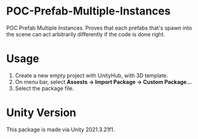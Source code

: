 # POC-Prefab-Multiple-Instances
POC Prefab Multiple Instances. Proves that each prefabs that's spawn into the scene can act arbitrarily differently if the code is done right.

# Usage
  1. Create a new empty project with UnityHub, with 3D template.
  2. On menu bar, select __Assests -> Import Package -> Custom Package...__
  3. Select the package file.
  
# Unity Version
This package is made via Unity 2021.3.21f1.

